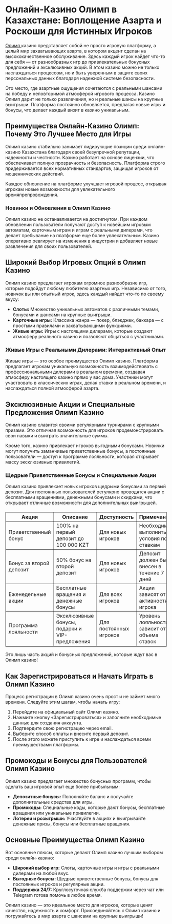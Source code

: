 <h1>Онлайн-Казино Олимп в Казахстане: Воплощение Азарта и Роскоши для Истинных Игроков</h1>

<p><a href="https://aktobeoblmaslihat.kz/">Олимп </a> казино представляет собой не просто игровую платформу, а целый мир захватывающих азарта, в котором акцент сделан на высококачественное обслуживание. Здесь каждый игрок найдет что-то для себя — от разнообразных игр до привлекательных бонусных предложений и эксклюзивных акций. В этом казино можно не только наслаждаться процессом, но и быть уверенным в защите своих персональных данных благодаря надежной системе безопасности.</p>

<p>Это место, где азартные ощущения сочетаются с реальными шансами на победу и неповторимой атмосферой игрового процесса. Казино Олимп дарит не только развлечения, но и реальные шансы на крупные выигрыши. Платформа постоянно обновляется, предлагая новые игры и бонусы, что делает каждый визит в казино уникальным.</p>

<h2>Преимущества Онлайн-Казино Олимп: Почему Это Лучшее Место для Игры</h2>

<p>Олимп казино стабильно занимает лидирующие позиции среди онлайн-казино Казахстана благодаря своей безупречной репутации, надежности и честности. Казино работает на основе лицензии, что обеспечивает полную прозрачность и безопасность. Платформа строго придерживается всех нормативных стандартов, защищая игроков от мошеннических действий.</p>

<p>Каждое обновление на платформе улучшает игровой процесс, открывая игрокам новые возможности для увлекательного времяпрепровождения.</p>

<h3>Новинки и Обновления в Олимп Казино</h3>

<p>Олимп казино не останавливается на достигнутом. При каждом обновлении пользователи получают доступ к новейшим игровым автоматам, карточным играм и играм с реальными дилерами, что делает пребывание на платформе еще более увлекательным. Казино оперативно реагирует на изменения в индустрии и добавляет новые развлечения для своих пользователей.</p>

<h2>Широкий Выбор Игровых Опций в Олимп Казино</h2>

<p>Олимп казино предлагает игрокам огромное разнообразие игр, которые подойдут любому любителю азартных игр. Независимо от того, новичок вы или опытный игрок, здесь каждый найдет что-то по своему вкусу:</p>

<ul>
    <li><strong>Слоты:</strong> Множество уникальных автоматов с различными темами, бонусами и шансами на крупные выигрыши.</li>
    <li><strong>Карточные игры:</strong> Классика жанра — покер, блэкджек, баккара — с простыми правилами и захватывающими функциями.</li>
    <li><strong>Живые игры:</strong> Игры с настоящими дилерами, которые создают атмосферу реального казино и позволяют общаться с участниками.</li>
</ul>

<h3>Живые Игры с Реальными Дилерами: Интерактивный Опыт</h3>

<p>Живые игры — это особое преимущество Олимп казино. Платформа предлагает игрокам уникальную возможность взаимодействовать с профессиональными дилерами в реальном времени, создавая атмосферу настоящего казино прямо у вас дома. Участники могут участвовать в классических играх, делая ставки в реальном времени, и наслаждаться полной атмосферой азарта.</p>

<h2>Эксклюзивные Акции и Специальные Предложения Олимп Казино</h2>

<p>Олимп казино славится своими регулярными турнирами с крупными призами. Это отличная возможность для игроков продемонстрировать свои навыки и выиграть значительные суммы.</p>

<p>Кроме того, казино привлекает игроков выгодными бонусами. Новички могут получить заманчивые приветственные бонусы, а постоянные пользователи — доступ к программе лояльности, которая открывает массу эксклюзивных привилегий.</p>

<h3>Щедрые Приветственные Бонусы и Специальные Акции</h3>

<p>Олимп казино привлекает новых игроков щедрыми бонусами за первый депозит. Для постоянных пользователей регулярно проводятся акции с бесплатными вращениями, денежными бонусами и скидками, что открывает отличные возможности для дополнительных выигрышей.</p>

<!-- Таблица с бонусами и акциями -->
<table border="1" cellpadding="10" cellspacing="0" style="width: 100%; margin-top: 20px; border-collapse: collapse;">
  <thead>
    <tr>
      <th>Акция</th>
      <th>Описание</th>
      <th>Доступность</th>
      <th>Примечания</th>
    </tr>
  </thead>
  <tbody>
    <tr>
      <td>Приветственный бонус</td>
      <td>100% на первый депозит до 100 000 KZT</td>
      <td>Для новых игроков</td>
      <td>Необходимо выполнить условия по ставкам</td>
    </tr>
    <tr>
      <td>Бонус за второй депозит</td>
      <td>50% бонус на второй депозит</td>
      <td>Для новых игроков</td>
      <td>Депозит должен быть внесен в течение 7 дней</td>
    </tr>
    <tr>
      <td>Еженедельные акции</td>
      <td>Бесплатные вращения и денежные бонусы</td>
      <td>Для всех игроков</td>
      <td>Акции зависят от активности игрока</td>
    </tr>
    <tr>
      <td>Программа лояльности</td>
      <td>Эксклюзивные бонусы, подарки и VIP-предложения</td>
      <td>Для постоянных игроков</td>
      <td>Уровень лояльности зависит от объема ставок</td>
    </tr>
  </tbody>
</table>

<p>Это лишь часть акций и бонусных предложений, которые ждут вас в Олимп казино!</p>

<h2>Как Зарегистрироваться и Начать Играть в Олимп Казино</h2>

<p>Процесс регистрации в Олимп казино очень прост и не займет много времени. Следуйте этим шагам, чтобы начать игру:</p>

<ol>
    <li>Перейдите на официальный сайт Олимп казино.</li>
    <li>Нажмите кнопку «Зарегистрироваться» и заполните необходимые данные для создания аккаунта.</li>
    <li>Подтвердите свою регистрацию через email.</li>
    <li>Выберите способ оплаты и внесите первый депозит.</li>
    <li>После этого можете приступить к игре и наслаждаться всеми преимуществами платформы.</li>
</ol>

<h2>Промокоды и Бонусы для Пользователей Олимп Казино</h2>

<p>Олимп казино предлагает множество бонусных программ, чтобы сделать ваш игровой опыт еще более прибыльным:</p>

<ul>
    <li><strong>Депозитные бонусы:</strong> Пополняйте баланс и получайте дополнительные средства для игры.</li>
    <li><strong>Промокоды:</strong> Специальные коды, которые дают бонусы, бесплатные вращения или уникальные привилегии.</li>
    <li><strong>Лотереи и розыгрыши:</strong> Участвуйте в акциях и выигрывайте денежные призы, бонусы или бесплатные вращения.</li>
</ul>

<h2>Основные Преимущества Олимп Казино</h2>

<p>Вот основные плюсы, которые делают Олимп казино лучшим выбором среди онлайн-казино:</p>

<ul>
    <li><strong>Широкий выбор игр:</strong> Слоты, карточные игры и игры с реальными дилерами на любой вкус.</li>
    <li><strong>Выгодные бонусы:</strong> Щедрые приветственные бонусы, бонусы для постоянных игроков и регулярные акции.</li>
    <li><strong>Поддержка 24/7:</strong> Круглосуточная служба поддержки через чат или Telegram готова помочь в любое время.</li>
</ul>

<p>Олимп казино — это идеальное место для игроков, которые ценят качество, надежность и комфорт. Присоединяйтесь к Олимп казино и погружайтесь в мир азарта с шансами на крупные выигрыши!</p>

